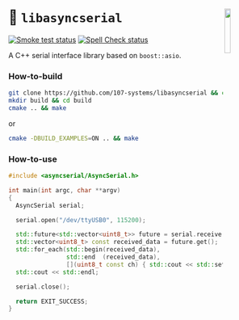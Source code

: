 <a href="https://107-systems.org/"><img align="right" src="https://raw.githubusercontent.com/107-systems/.github/main/logo/107-systems.png" width="15%"></a>
:floppy_disk: `libasyncserial`
==============================
[![Smoke test status](https://github.com/107-systems/libasyncserial/actions/workflows/smoke-test.yml/badge.svg)](https://github.com/107-systems/libasyncserial/actions/workflows/smoke-test.yml)
[![Spell Check status](https://github.com/107-systems/libasyncserial/actions/workflows/spell-check.yml/badge.svg)](https://github.com/107-systems/libasyncserial/actions/workflows/spell-check.yml)

A C++ serial interface library based on `boost::asio`.

### How-to-build
```bash
git clone https://github.com/107-systems/libasyncserial && cd libasyncserial
mkdir build && cd build
cmake .. && make
```
or
```bash
cmake -DBUILD_EXAMPLES=ON .. && make
```

### How-to-use
```C++
#include <asyncserial/AsyncSerial.h>

int main(int argc, char **argv)
{
  AsyncSerial serial;

  serial.open("/dev/ttyUSB0", 115200);

  std::future<std::vector<uint8_t>> future = serial.receive(10);
  std::vector<uint8_t> const received_data = future.get();
  std::for_each(std::begin(received_data),
                std::end  (received_data),
                [](uint8_t const ch) { std::cout << std::setw(2) << std::setfill('0') << static_cast<size_t>(ch) << " "; });
  std::cout << std::endl;

  serial.close();

  return EXIT_SUCCESS;
}
```
